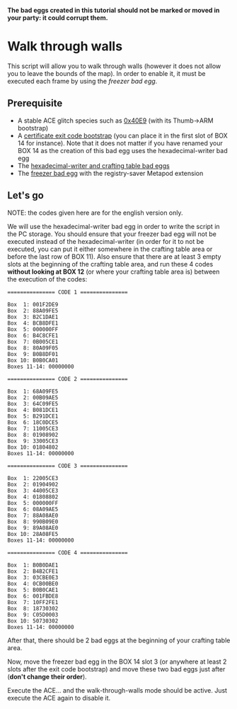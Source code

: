 **The bad eggs created in this tutorial should not be marked or moved in your party: it could corrupt them.**

# Walk through walls

This script will allow you to walk through walls (however it does not allow you to
leave the bounds of the map). In order to enable it, it must be executed each frame by using the *freezer bad egg*.

## Prerequisite

- A stable ACE glitch species such as [0x40E9](stable-ace.md) (with its Thumb->ARM bootstrap)
- A [certificate exit code bootstrap](exit-code.md) (you can place it in the first slot of BOX 14 for instance). Note that it does not matter if you have renamed your BOX 14 as the creation of this bad egg uses the hexadecimal-writer bad egg
- The [hexadecimal-writer and crafting table bad eggs](hex-writer.md)
- The [freezer bad egg](freezer.md) with the registry-saver Metapod extension

## Let's go

NOTE: the codes given here are for the english version only.

We will use the hexadecimal-writer bad egg in order to write the script in the PC storage.
You should ensure that your freezer bad egg will not be executed instead of the hexadecimal-writer (in order for it to not be executed, you can put it either somewhere in the crafting table area or before the last row of BOX 11). Also ensure that there are at least 3 empty slots at the beginning of the crafting table area, and run these 4 codes **without looking at BOX 12** (or where your crafting table area is) between the execution of the codes:

```
=============== CODE 1 ===============

Box  1: 001F2DE9
Box  2: 88A09FE5
Box  3: B2C1DAE1
Box  4: BCB8DFE1
Box  5: 000000FF
Box  6: B4C8CFE1
Box  7: 0B005CE1
Box  8: 80A09F05
Box  9: B0B8DF01
Box 10: B0B0CA01
Boxes 11-14: 00000000

=============== CODE 2 ===============

Box  1: 68A09FE5
Box  2: 00B09AE5
Box  3: 64C09FE5
Box  4: B081DCE1
Box  5: B291DCE1
Box  6: 18C0DCE5
Box  7: 11005CE3
Box  8: 01908902
Box  9: 33005CE3
Box 10: 01804802
Boxes 11-14: 00000000

=============== CODE 3 ===============

Box  1: 22005CE3
Box  2: 01904902
Box  3: 44005CE3
Box  4: 01808802
Box  5: 000000FF
Box  6: 08A09AE5
Box  7: 88A08AE0
Box  8: 990B09E0
Box  9: 89A08AE0
Box 10: 28A08FE5
Boxes 11-14: 00000000

=============== CODE 4 ===============

Box  1: B0B0DAE1
Box  2: B4B2CFE1
Box  3: 03CBE0E3
Box  4: 0CB00BE0
Box  5: B0B0CAE1
Box  6: 001FBDE8
Box  7: 10FF2FE1
Box  8: 18730302
Box  9: C05D0003
Box 10: 50730302
Boxes 11-14: 00000000
```

After that, there should be 2 bad eggs at the beginning of your crafting table area.

Now, move the freezer bad egg in the BOX 14 slot 3 (or anywhere at least 2 slots after the exit code bootstrap) and move these two bad eggs just after (**don't change their order**).

Execute the ACE... and the walk-through-walls mode should be active. Just execute the ACE again to disable it.
